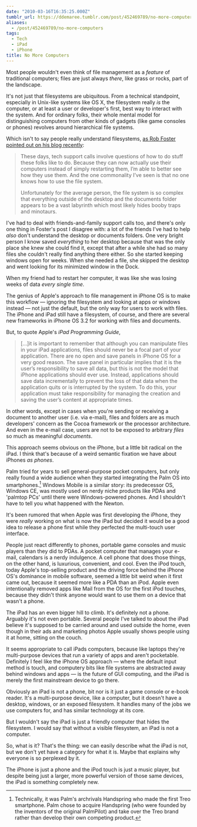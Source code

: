 ```yaml
---
date: "2010-03-16T16:35:25.000Z"
tumblr_url: https://ddemaree.tumblr.com/post/452469789/no-more-computers
aliases:
  - /post/452469789/no-more-computers
tags:
  - Tech
  - iPad
  - iPhone
title: No More Computers
---
```


Most people wouldn't even think of file management as a _feature_ of traditional computers; files are just always _there_, like grass or rocks, part of the landscape.

It's not just that filesystems are ubiquitous. From a technical standpoint, especially in Unix-like systems like OS X, the filesystem really _is_ the computer, or at least a user or developer's first, best way to interact with the system. And for ordinary folks, their whole mental model for distinguishing computers from other kinds of gadgets (like game consoles or phones) revolves around hierarchical file systems.

Which isn't to say people really understand filesystems, [as Rob Foster pointed out on his blog recently][nd]:

> These days, tech support calls involve questions of how to do stuff these folks like to do. Because they can now actually use their computers instead of simply restarting them, I’m able to better see how they use them. And the one commonality I’ve seen is that no one knows how to use the file system.
>
> Unfortunately for the average person, the file system is so complex that everything outside of the desktop and the documents folder appears to be a vast labyrinth which most likely hides booby traps and minotaurs.

I've had to deal with friends-and-family support calls too, and there's only one thing in Foster's post I disagree with: a lot of the friends I've had to help _also_ don't understand the desktop or documents folders. One very bright person I know saved _everything_ to her desktop because that was the only place she knew she could find it, except that after a while she had so many files she couldn't really find anything there either. So she started keeping windows open for weeks. When she needed a file, she skipped the desktop and went looking for its minimized window in the Dock.

When my friend had to restart her computer, it was like she was losing weeks of data _every single time_.

The genius of Apple's approach to file management in iPhone OS is to make this workflow — ignoring the filesystem and looking at apps or windows instead — not just the default, but the only way for users to work with files. The iPhone and iPad still have a filesystem, of course, and there are several new frameworks in iPhone OS 3.2 for working with files and documents.

But, to quote Apple's _iPad Programming Guide_,

> [&hellip;]it is important to remember that although you can manipulate files in your iPad applications, files should never be a focal part of your application. There are no open and save panels in iPhone OS for a very good reason. The save panel in particular implies that it is the user’s responsibility to save all data, but this is not the model that iPhone applications should ever use. Instead, applications should save data incrementally to prevent the loss of that data when the application quits or is interrupted by the system. To do this, your application must take responsibility for managing the creation and saving the user’s content at appropriate times.

In other words, except in cases when you're sending or receiving a document to another user (i.e. via e-mail), files and folders are as much developers' concern as the Cocoa framework or the processor architecture. And even in the e-mail case, users are not to be exposed to arbitrary _files_ so much as meaningful _documents_.

This approach seems obvious on the iPhone, but a little bit radical on the iPad. I think that's because of a weird semantic fixation we have about iPhones _as phones_.

Palm tried for years to sell general-purpose pocket computers, but only really found a wide audience when they started integrating the Palm OS into smartphones.[^1] Windows Mobile is a similar story: its predecessor OS, Windows CE, was mostly used on nerdy niche products like PDAs and 'palmtop PCs' until there were Windows-powered phones. And I shouldn't have to tell you what happened with the Newton.

It's been rumored that when Apple was first developing the iPhone, they were _really_ working on what is now the iPad but decided it would be a good idea to release a phone first while they perfected the multi-touch user interface.

People just react differently to phones, portable game consoles and music players than they did to PDAs. A pocket computer that manages your e-mail, calendars is a nerdy indulgence. A cell phone that does those things, on the other hand, is luxurious, convenient, and cool. Even the iPod touch, today Apple's top-selling product and the driving force behind the iPhone OS's dominance in mobile software, seemed a little bit weird when it first came out, because it seemed more like a PDA than an iPod. Apple even intentionally removed apps like Mail from the OS for the first iPod touches, because they didn't think anyone would want to use them on a device that wasn't a phone.

The iPad has an even bigger hill to climb. It's definitely not a phone. Arguably it's not even portable. Several people I've talked to about the iPad believe it's supposed to be carried around and used outside the home, even though in their ads and marketing photos Apple usually shows people using it at home, sitting on the couch.

It seems appropriate to call iPads computers, because like laptops they're multi-purpose devices that run a variety of apps and aren't pocketable. Definitely I feel like the iPhone OS approach — where the default input method is touch, and computery bits like file systems are abstracted away behind windows and apps — is the future of GUI computing, and the iPad is merely the first mainstream device to go there.

Obviously an iPad is not a phone, bit nor is it just a game console or e-book reader. It's a multi-purpose device, like a computer, but it doesn't have a desktop, windows, or an exposed filesystem. It handles many of the jobs we use computers for, and has similar technology at its core.

But I wouldn't say the iPad is just a friendly computer that hides the filesystem. I would say that without a visible filesystem, an iPad is not a computer.

So, what is it? That's the thing: we can easily describe what the iPad is not, but we don't yet have a category for what it is. Maybe that explains why everyone is so perplexed by it.

The iPhone is just a phone and the iPod touch is just a music player, but despite being just a larger, more powerful version of those same devices, the iPad is something completely new.

[^1]: Technically, it was Palm's archrivals Handspring who made the first Treo smartphone. Palm chose to acquire Handspring (who were founded by the inventors of the original PalmPilot) and take over the Treo brand rather than develop their own competing product.

[nd]: http://nimbledesign.com/post/441423115/the-path-of-most-resistance
